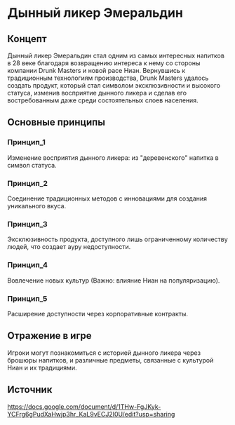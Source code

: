 # Дынный ликер Эмеральдин

## Концепт
Дынный ликер Эмеральдин стал одним из самых интересных напитков в 28 веке благодаря возвращению интереса к нему со стороны компании Drunk Masters и новой расе Ниан. 
Вернувшись к традиционным технологиям производства, Drunk Masters удалось создать продукт, который стал символом эксклюзивности и высокого статуса, изменив восприятие дынного ликера и сделав его востребованным даже среди состоятельных слоев населения.

## Основные принципы

### Принцип_1
Изменение восприятия дынного ликера: из "деревенского" напитка в символ статуса.

### Принцип_2
Соединение традиционных методов с инновациями для создания уникального вкуса.

### Принцип_3
Эксклюзивность продукта, доступного лишь ограниченному количеству людей, что создает ауру недоступности.

### Принцип_4
Вовлечение новых культур (Важно: влияние Ниан на популяризацию).

### Принцип_5
Расширение доступности через корпоративные контракты.

## Отражение в игре
Игроки могут познакомиться с историей дынного ликера через брошюры напитков, и различные предметы, связанные с культурой Ниан и их традициями.

## Источник
https://docs.google.com/document/d/1THw-FgJKyk-YCFrg6gPudXaHwjp3hr_KaL9vECJ2I0U/edit?usp=sharing
